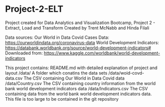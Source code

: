 # Project-2-ELT
Project created for Data Analytics and Visualization Bootcamp, Project 2 - Extract, Load and Transform
Created by Trent McNabb and Hinda Filali

Data sources:
Our World in Data Covid Cases Data:
https://ourworldindata.org/coronavirus-data
World Development Indicators:
https://databank.worldbank.org/source/world-development-indicators#
Downloaded from: https://www.kaggle.com/worldbank/world-development-indicators

This project contains:
README.md       with detailed explanation of project and layout
/data/          A folder which conatins the data sets
/data/woid-covd-data.csv    The CSV containing Our World in Data Covid data
/data/Country.csv           The CSV containing country information from the world bank world development indicators data
/data/Indicators.csv        The CSV containing data from the world bank world development indicators data. This file is too large to be contained in the git repository
